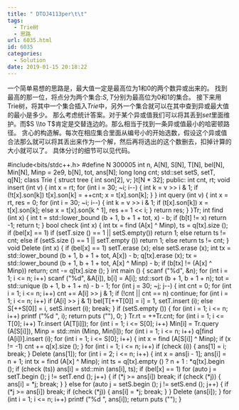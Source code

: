 ```yaml
---
title: " DTOJ4113per\t\t"
tags:
  - Trie树
  - 思路
url: 6035.html
id: 6035
categories:
  - Solution
date: 2019-01-15 20:18:22
---
```


一个简单易想的思路是，最大值一定是最高位为$1$和$0$的两个数异或出来的。 找到最高的那一位，将点分为两个集合:$S,T$分别为最高位为$0$和$1$的集合。 接下来用Trie树，将其中一个集合插入$Trie$中，另外一个集合就可以在其中查到异或最大值的最小是多少。 那么考虑统计答案。对于某个异或值我们可以将其丢到$set$里面维护。而$S \\to T$肯定是交替连边的。那么相当于找到一条异或值最小的哈密顿路径。 贪心的构造解。每次在相应集合里面从编号小的开始选数，假设这个异或值合法那么就可以将其丢出来作为一个解，然后再将选出的这个数删去，扣掉计算的大小就可以了。 具体分讨的细节可以见代码。

#include<bits/stdc++.h>
#define N 300005
int n, A\[N\], S\[N\], T\[N\], bel\[N\], Min\[N\], Minp = 2e9, b\[N\], tot, ans\[N\];
long long cnt;
std::set<int> setS, setT, q\[N\];
class Trie
{
	struct tree
	{
		int son\[2\], v;
	}t\[N * 32\];
public:
	int cnt, rt;
	void insert (int v)
	{
		int x = rt;
		for (int i = 30; ~i; i--)
		{
			int k = v >> i & 1;
			if (!t\[x\].son\[k\]) t\[x\].son\[k\] = ++cnt;
			x = t\[x\].son\[k\];
		}
	}
	int query (int v)
	{
		int x = rt, res = 0;
		for (int i = 30; ~i; i--)
		{
			int k = v >> i & 1;
			if (t\[x\].son\[k\]) x = t\[x\].son\[k\];
			else x = t\[x\].son\[k ^ 1\], res += 1 << i;
		}
		return res;
	}
}Tr;
int find (int x)
{
	int t = std::lower_bound (b + 1, b + 1 + tot, x) - b;
	if (b\[t\] != x) return -1; return t;
}
bool check (int x)
{
	int tx = find (A\[x\] ^ Minp), ts = q\[tx\].size ();
	if (bel\[x\] == 1)
		if (setT.size () == 1 || setS.empty()) return 1;
		else return ts != cnt;
	else
		if (setS.size () == 1 || setT.empty ()) return 1;
		else return ts != cnt;
}
void Delete (int x)
{
	if (bel\[x\] == 1) setT.erase (x);
	else setS.erase (x);
	int tx = std::lower_bound (b + 1, b + 1 + tot, A\[x\]) - b;
	q\[tx\].erase (x);
	tx = std::lower_bound (b + 1, b + 1 + tot, A\[x\] ^ Minp) - b;
	if (b\[tx\] != (A\[x\] ^ Minp)) return;
	cnt -= q\[tx\].size ();
}
int main ()
{
	scanf ("%d", &n);
	for (int i = 1; i <= n; i++) scanf ("%d", &A\[i\]), b\[i\] = A\[i\];
	std::sort (b + 1, b + 1 + n);
	tot = std::unique (b + 1, b + 1 + n) - b - 1;
	for (int j = 30; ~j; j--)
	{
		int cnt = 0;
		for (int i = 1; i <= n; i++) cnt += A\[i\] >> j & 1;
		if (!cnt || cnt == n) continue;
		for (int i = 1; i <= n; i++)
			if (A\[i\] >> j & 1) bel\[T\[++T\[0\]\] = i\] = 1, setT.insert (i);
			else S\[++S\[0\]\] = i, setS.insert (i);
		break;
	}
	if (setS.empty ())
	{
		for (int i = 1; i <= n; i++) printf ("%d ", i);
		return puts (""), 0;
	}
	Tr.rt = ++Tr.cnt;
	for (int i = 1; i <= T\[0\]; i++) Tr.insert (A\[T\[i\]\]);
	for (int i = 1; i <= S\[0\]; i++)
		Min\[i\] = Tr.query (A\[S\[i\]\]), Minp = std::min (Minp, Min\[i\]);
	for (int i = 1; i <= n; i++) q\[find (A\[i\])\].insert (i);
	for (int i = 1; i <= S\[0\]; i++)
	{
		int x = find (A\[S\[i\]\] ^ Minp);
		if (x != -1) cnt += q\[x\].size ();
	}
	for (int i = 1; i <= n; i++) if (check (i)) { ans\[1\] = i; break; }
	Delete (ans\[1\]);
	for (int i = 2; i <= n; i++)
	{
		int x = ans\[i - 1\]; ans\[i\] = n + 1;
		int tx = find (A\[x\] ^ Minp);
		int ts = q\[tx\].empty () ? n + 1 : *q\[tx\].begin ();
		if (check (ts)) ans\[i\] = std::min (ans\[i\], ts);
		if (bel\[x\] == 1)
			for (auto j = setT.begin (); j != setT.end (); j++)
			{
				if (*j >= ans\[i\]) break;
				if (check (\*j)) { ans\[i\] = \*j; break; }
			}
		else
			for (auto j = setS.begin (); j != setS.end (); j++)
			{
				if (*j >= ans\[i\]) break;
				if (check (\*j)) { ans\[i\] = \*j; break; }
			}
		Delete (ans\[i\]);
	}
	for (int i = 1; i <= n; i++) printf ("%d ", ans\[i\]);
	return puts ("");
}